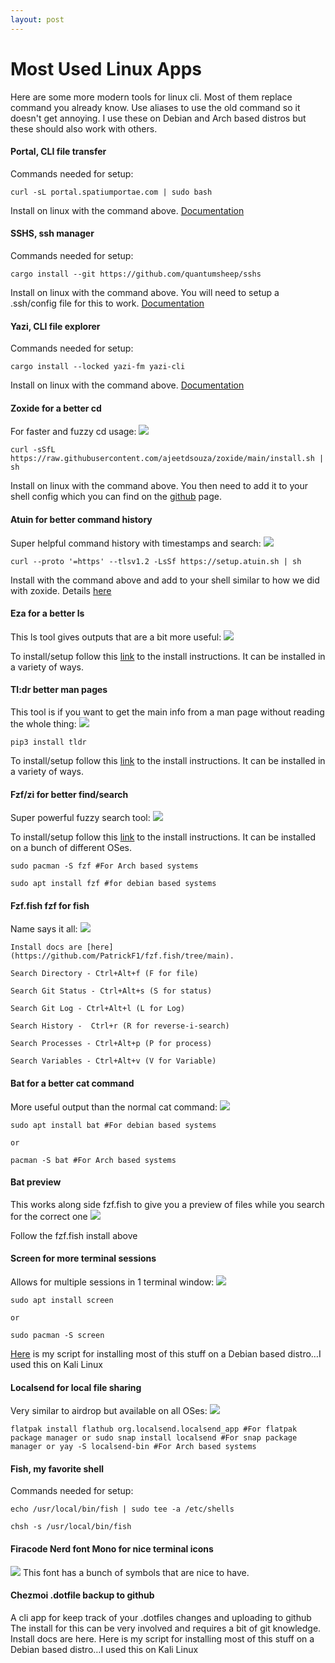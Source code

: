 ```yaml
---
layout: post
---
```


# Most Used Linux Apps

Here are some more modern tools for linux cli. Most of them replace command you already know. Use aliases to use the old command so it doesn't get annoying. I use these on Debian and Arch based distros but these should also work with others.

#### Portal, CLI file transfer
Commands needed for setup:

`curl -sL portal.spatiumportae.com | sudo bash`

Install on linux with the command above. [Documentation](https://github.com/SpatiumPortae/portal)

#### SSHS, ssh manager
Commands needed for setup:

`cargo install --git https://github.com/quantumsheep/sshs`

Install on linux with the command above.  You will need to setup a .ssh/config file for this to work. [Documentation](https://github.com/quantumsheep/sshs?tab=readme-ov-file)

#### Yazi, CLI file explorer
Commands needed for setup:

`cargo install --locked yazi-fm yazi-cli`

Install on linux with the command above. [Documentation ](https://yazi-rs.github.io/docs/installation)

#### Zoxide for a better cd
For faster and fuzzy cd usage:
![](https://img.notionusercontent.com/s3/prod-files-secure%2F63319eb7-a808-4f94-8661-5626ea6a3328%2Ff494a4c0-0e4b-4462-8309-60af76c77fd0%2F20240624_00h39m20s_grim.png/size/w=1360?exp=1742616105&sig=GnzZiFei3AQbFvQYFaD6d3W_NraeaOzanQSgW_kzNxg)

`curl -sSfL https://raw.githubusercontent.com/ajeetdsouza/zoxide/main/install.sh | sh`

Install on linux with the command above. You then need to add it to your shell config which you can find on the [github](https://github.com/ajeetdsouza/zoxide) page.

#### Atuin for better command history
Super helpful command history with timestamps and search:
![](https://img.notionusercontent.com/s3/prod-files-secure%2F63319eb7-a808-4f94-8661-5626ea6a3328%2F3022c4c1-e4ca-4258-84d0-49f67c9bbde5%2F20240624_00h38m12s_grim.png/size/w=1350?exp=1742616201&sig=nboNQybJnF2I2BABE9pleuUpSUtNnoelYVHCSwzAlNQ)

`curl --proto '=https' --tlsv1.2 -LsSf https://setup.atuin.sh | sh`

Install with the command above and add to your shell similar to how we did with zoxide. Details [here](https://docs.atuin.sh/guide/installation/)

#### Eza for a better ls
This ls tool gives outputs that are a bit more useful:
![](https://img.notionusercontent.com/s3/prod-files-secure%2F63319eb7-a808-4f94-8661-5626ea6a3328%2Ff55f3270-e63c-4599-b66e-8f8ae9f01a31%2F20240701_18h36m41s_grim.png/size/w=1350?exp=1742616205&sig=EzUy1MgWksheu1mMRM4wYG_sZq9bFl5Wwrs28n33RIc)

To install/setup follow this [link](https://github.com/eza-community/eza/blob/main/INSTALL.md) to the install instructions. It can be installed in a variety of ways.

#### Tl:dr better man pages
This tool is if you want to get the main info from a man page without reading the whole thing:
![](https://img.notionusercontent.com/s3/prod-files-secure%2F63319eb7-a808-4f94-8661-5626ea6a3328%2F6c470896-da97-49be-bc2d-8d6e47758183%2F20240624_00h39m37s_grim.png/size/w=1350?exp=1742616216&sig=o-2XRkIGr6E1YwRG28wVeBXdf9tUzmyAwJ29zQ14xDo)

`pip3 install tldr`

To install/setup follow this [link](https://github.com/eza-community/eza/blob/main/INSTALL.md) to the install instructions. It can be installed in a variety of ways.

#### Fzf/zi for better find/search
Super powerful fuzzy search tool:
![](https://img.notionusercontent.com/s3/prod-files-secure%2F63319eb7-a808-4f94-8661-5626ea6a3328%2Fd1321568-96ce-4a4c-8923-cdf16d470571%2F20240624_00h30m22s_grim(1).png/size/w=1350?exp=1742616236&sig=nOgC6sCZDSKrH_h4Y7HTiBSrMXxixi2VtK8pKEXdw98)

To install/setup follow this [link](https://github.com/junegunn/fzf?tab=readme-ov-file#installation) to the install instructions. It can be installed on a bunch of different OSes.

`sudo pacman -S fzf #For Arch based systems`

`sudo apt install fzf #for debian based systems`

#### Fzf.fish fzf for fish
Name says it all:
![](https://img.notionusercontent.com/s3/prod-files-secure%2F63319eb7-a808-4f94-8661-5626ea6a3328%2Fd1321568-96ce-4a4c-8923-cdf16d470571%2F20240624_00h30m22s_grim(1).png/size/w=1350?exp=1742616236&sig=nOgC6sCZDSKrH_h4Y7HTiBSrMXxixi2VtK8pKEXdw98)

`Install docs are [here](https://github.com/PatrickF1/fzf.fish/tree/main).`

	Search Directory - Ctrl+Alt+f (F for file)

	Search Git Status - Ctrl+Alt+s (S for status)

	Search Git Log - Ctrl+Alt+l (L for Log)

	Search History -  Ctrl+r (R for reverse-i-search)

	Search Processes - Ctrl+Alt+p (P for process)

	Search Variables - Ctrl+Alt+v (V for Variable)

#### Bat for a better cat command
More useful output than the normal cat command:
![](https://img.notionusercontent.com/s3/prod-files-secure%2F63319eb7-a808-4f94-8661-5626ea6a3328%2F45e04a32-443c-420b-be90-fc0e89d07ca3%2F20240624_00h38m43s_grim(1).png/size/w=1350?exp=1742616242&sig=lxrV5PfTGQNicMNk6sY8TssfZi-NI3NdnbOGu3ZOCnc)

`sudo apt install bat #For debian based systems`

`or`

`pacman -S bat #For Arch based systems`

#### Bat preview
This works along side fzf.fish to give you a preview of files while you search for the correct one
![](https://img.notionusercontent.com/s3/prod-files-secure%2F63319eb7-a808-4f94-8661-5626ea6a3328%2F9e8060df-77bc-4f0f-b8af-9efe21af2d99%2F20240624_00h30m22s_grim(1).png/size/w=1350?exp=1742616242&sig=FWrZC6r167kk6chEyfeYgsMUf5NUa-fXWyrMpPlL1Ao)

Follow the fzf.fish install above

#### Screen for more terminal sessions
Allows for multiple sessions in 1 terminal window:
![](https://img.notionusercontent.com/s3/prod-files-secure%2F63319eb7-a808-4f94-8661-5626ea6a3328%2F2072b876-5018-4c8c-b8c8-7f159a2a0335%2F20240702_10h51m33s_grim.png/size/w=1350?exp=1742616241&sig=PaC-90OodSQhGfc-dsCmZK5NIn_VhV0UdEg6INPniKw)

`sudo apt install screen`

`or`

`sudo pacman -S screen`

[Here](https://gist.github.com/joaopizani/2718397) is my script for installing most of this stuff on a Debian based distro…I used this on Kali Linux

#### Localsend for local file sharing
Very similar to airdrop but available on all OSes:
![](https://img.notionusercontent.com/s3/prod-files-secure%2F63319eb7-a808-4f94-8661-5626ea6a3328%2F5b029718-dbc2-46ee-bdc7-be0bca7546e8%2F20240701_19h07m29s_grim.png/size/w=1350?exp=1742616241&sig=HN39tB56GKRffYKUhrwimrfSKlizmpDffi-6lGHy41I)

`flatpak install flathub org.localsend.localsend_app #For flatpak package manager
	or
	sudo snap install localsend #For snap package manager
	or
	yay -S localsend-bin #For Arch based systems`

#### Fish, my favorite shell
Commands needed for setup:

`echo /usr/local/bin/fish | sudo tee -a /etc/shells`

	chsh -s /usr/local/bin/fish

#### Firacode Nerd font Mono for nice terminal icons
![](https://img.notionusercontent.com/s3/prod-files-secure%2F63319eb7-a808-4f94-8661-5626ea6a3328%2F25b57304-90e9-4961-84c7-8eca31c5af47%2FScreenshot_2024-07-03_at_11.59.57_AM.png/size/w=970?exp=1742616240&sig=k57rdVGLGoo-s2itbi2uCbTnL5NBwj1Z3za7TNl8598)
This font has a bunch of symbols that are nice to have.

#### Chezmoi .dotfile backup to github
A cli app for keep track of your .dotfiles changes and uploading to github
The install for this can be very involved and requires a bit of git knowledge. Install docs are here.
Here is my script for installing most of this stuff on a Debian based distro…I used this on Kali Linux

